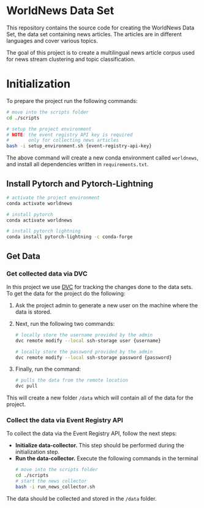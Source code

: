 # WorldNews Data Set

This repository contains the source code for creating the WorldNews Data Set,
the data set containing news articles. The articles are in different languages
and cover various topics.

The goal of this project is to create a multilingual news article corpus used
for news stream clustering and topic classification.

# Initialization

To prepare the project run the following commands:

```bash
# move into the scripts folder
cd ./scripts

# setup the project environment
# NOTE: the event registry API key is required
#       only for collecting news articles
bash -i setup_environment.sh {event-registry-api-key}
```

The above command will create a new conda environment called `worldnews`,
and install all dependencies written in `requirements.txt`.

## Install Pytorch and Pytorch-Lightning

```bash
# activate the project environment
conda activate worldnews

# install pytorch
conda activate worldnews

# install pytorch lightning
conda install pytorch-lightning -c conda-forge
```

## Get Data

### Get collected data via DVC

In this project we use [DVC][dvc] for tracking the changes done to the data sets.
To get the data for the project do the following:

1. Ask the project admin to generate a new user on the machine where the data
   is stored.

2. Next, run the following two commands:

   ```bash
   # locally store the username provided by the admin
   dvc remote modify --local ssh-storage user {username}

   # locally store the password provided by the admin
   dvc remote modify --local ssh-storage password {password}
   ```

3. Finally, run the command:

   ```bash
   # pulls the data from the remote location
   dvc pull
   ```

This will create a new folder `/data` which will contain all of the data
for the project.

### Collect the data via Event Registry API

To collect the data via the Event Registry API, follow the next steps:

- **Initialize data-collector.** This step should be performed during the
  initialization step.
- **Run the data-collector.** Execute the following commands in the terminal
  ```bash
  # move into the scripts folder
  cd ./scripts
  # start the news collector
  bash -i run_news_collector.sh
  ```

The data should be collected and stored in the `/data` folder.

[dvc]: https://dvc.org/
